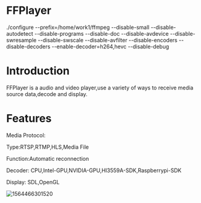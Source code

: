 # FFPlayer


./configure --prefix=/home/work1/ffmpeg --disable-small --disable-autodetect --disable-programs --disable-doc --disable-avdevice --disable-swresample --disable-swscale --disable-avfilter  --disable-encoders --disable-decoders --enable-decoder=h264,hevc --disable-debug



Introduction
============

FFPlayer is a audio and video player,use a variety of ways to receive media source data,decode and display.



Features
============

Media Protocol: 

Type:RTSP,RTMP,HLS,Media File

Function:Automatic reconnection

Decoder: CPU,Intel-GPU,NVIDIA-GPU,HI3559A-SDK,Raspberrypi-SDK

Display: SDL,OpenGL



![1564466301520](C:\Users\zhouw\AppData\Roaming\Typora\typora-user-images\1564466301520.png)



